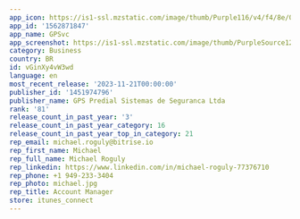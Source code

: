```yaml
---
app_icon: https://is1-ssl.mzstatic.com/image/thumb/Purple116/v4/f4/8e/0a/f48e0a1f-229b-5ab8-e45d-f3a781a98527/AppIcon-1x_U007emarketing-0-7-0-85-220.png/1024x1024bb.png
app_id: '1562871847'
app_name: GPSvc
app_screenshot: https://is1-ssl.mzstatic.com/image/thumb/PurpleSource126/v4/d2/1b/48/d21b484e-bd0c-1323-5501-a6d94d52f88e/f103c98d-2f03-42c9-8b97-ce8e0ab8d13c_Simulator_Screenshot_-_iPhone_11_Pro_Max_-_2023-11-01_at_13.21.02.png/1242x2688bb.png
category: Business
country: BR
id: vGinXy4vW3wd
language: en
most_recent_release: '2023-11-21T00:00:00'
publisher_id: '1451974796'
publisher_name: GPS Predial Sistemas de Seguranca Ltda
rank: '81'
release_count_in_past_year: '3'
release_count_in_past_year_category: 16
release_count_in_past_year_top_in_category: 21
rep_email: michael.roguly@bitrise.io
rep_first_name: Michael
rep_full_name: Michael Roguly
rep_linkedin: https://www.linkedin.com/in/michael-roguly-77376710
rep_phone: +1 949-233-3404
rep_photo: michael.jpg
rep_title: Account Manager
store: itunes_connect
---
```

